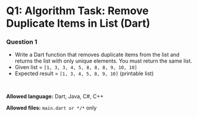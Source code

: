 # Q1: Algorithm Task: Remove Duplicate Items in List (Dart)

### Question 1
- Write a Dart function that removes duplicate items from the list and returns the list with only unique elements. You must return the same list.
- Given list = ```[1, 3, 3, 4, 5, 8, 8, 8, 9, 10, 10]```
- Expected result = ```[1, 3, 4, 5, 8, 9, 10]``` (printable list)

</br>

**Allowed language:** Dart, Java, C#, C++

**Allowed files:** ```main.dart or */*``` only